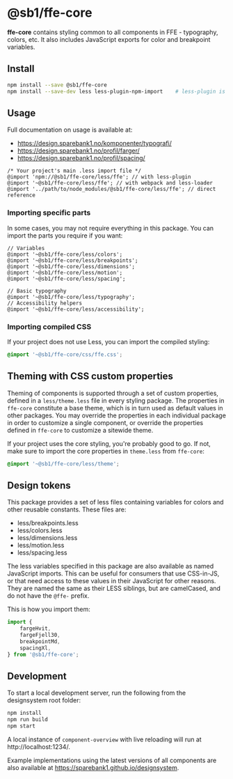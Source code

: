 # @sb1/ffe-core

**ffe-core** contains styling common to all components in FFE - typography, colors, etc.
It also includes JavaScript exports for color and breakpoint variables.

## Install

```bash
npm install --save @sb1/ffe-core
npm install --save-dev less less-plugin-npm-import    # less-plugin is optional, but can simplify imports
```

## Usage

Full documentation on usage is available at:

- https://design.sparebank1.no/komponenter/typografi/
- https://design.sparebank1.no/profil/farger/
- https://design.sparebank1.no/profil/spacing/

```less
/* Your project's main .less import file */
@import 'npm://@sb1/ffe-core/less/ffe'; // with less-plugin
@import '~@sb1/ffe-core/less/ffe'; // with webpack and less-loader
@import '../path/to/node_modules/@sb1/ffe-core/less/ffe'; // direct reference
```

### Importing specific parts

In some cases, you may not require everything in this package. You can import the
parts you require if you want:

```less
// Variables
@import '~@sb1/ffe-core/less/colors';
@import '~@sb1/ffe-core/less/breakpoints';
@import '~@sb1/ffe-core/less/dimensions';
@import '~@sb1/ffe-core/less/motion';
@import '~@sb1/ffe-core/less/spacing';

// Basic typography
@import '~@sb1/ffe-core/less/typography';
// Accessibility helpers
@import '~@sb1/ffe-core/less/accessibility';
```

### Importing compiled CSS

If your project does not use Less, you can import the compiled styling:

```css
@import '~@sb1/ffe-core/css/ffe.css';
```

## Theming with CSS custom properties

Theming of components is supported through a set of custom properties, defined in a `less/theme.less` file in every styling package. The properties in `ffe-core` constitute a base theme, which is in turn used as default values in other packages. You may override the properties in each individual package in order to customize a single component, or override the properties defined in `ffe-core` to customize a sitewide theme.

If your project uses the core styling, you're probably good to go. If not, make sure to import the core properties in `theme.less` from `ffe-core`:

```css
@import '~@sb1/ffe-core/less/theme';
```

## Design tokens

This package provides a set of less files containing variables for colors and other reusable constants. These files are:

- less/breakpoints.less
- less/colors.less
- less/dimensions.less
- less/motion.less
- less/spacing.less

The less variables specified in this package are also available as named JavaScript imports. This can be useful for consumers that use CSS-in-JS, or that need access to these values in their JavaScript for other reasons. They are named the same as their LESS siblings, but are camelCased, and do not have the `@ffe-` prefix.

This is how you import them:

```js
import {
    fargeHvit,
    fargeFjell30,
    breakpointMd,
    spacingXl,
} from '@sb1/ffe-core';
```

## Development

To start a local development server, run the following from the designsystem root folder:

```bash
npm install
npm run build
npm start
```

A local instance of `component-overview` with live reloading will run at http://localhost:1234/.

Example implementations using the latest versions of all components are also available at https://sparebank1.github.io/designsystem.
